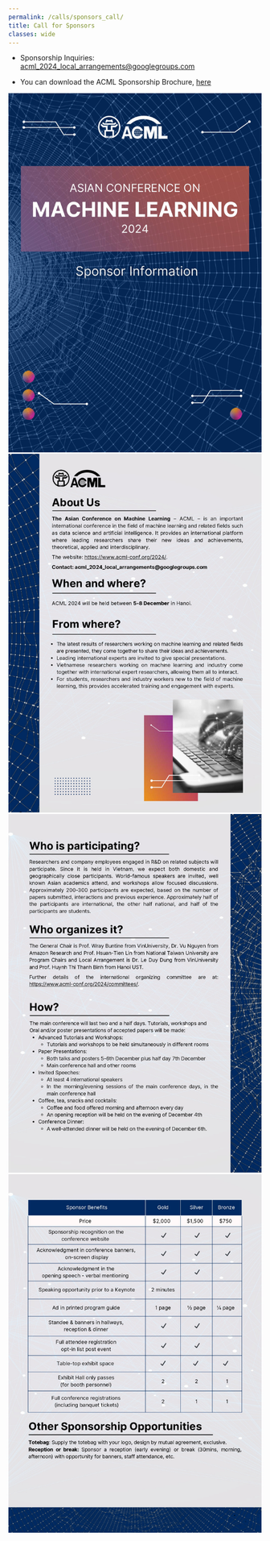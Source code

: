 ```yaml
---
permalink: /calls/sponsors_call/
title: Call for Sponsors
classes: wide
---
```

* Sponsorship Inquiries:  <acml_2024_local_arrangements@googlegroups.com>

<!-- <embed src="../../downloads/ACML Sponsorship Brochure-compressed.pdf" width="10000" height="50000" > -->

* You can download the ACML Sponsorship Brochure, [here](../../downloads/ACML%20Sponsorship%20Brochure-compressed.pdf)

<img src="../../assets/images/Brochure-compressed_page-0001.jpg" alt="Brochure1">
<img src="../../assets/images/Brochure-compressed_page-0002.jpg" alt="Brochure2">
<img src="../../assets/images/Brochure-compressed_page-0003.jpg" alt="Brochure3">
<img src="../../assets/images/Brochure-compressed_page-0004.jpg" alt="Brochure4">


<!-- <object data="../../downloads/Brochure-compressed.html" width="1000px" height="5000px"></object> -->




